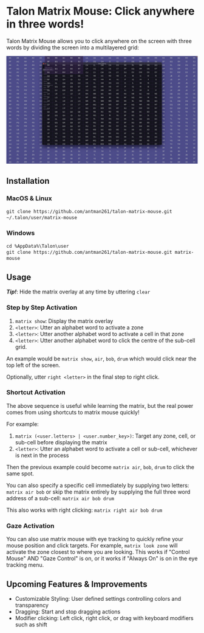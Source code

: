 # Talon Matrix Mouse: Click anywhere in three words!

Talon Matrix Mouse allows you to click anywhere on the screen with three words by dividing the screen into a multilayered grid:

![Talon Matrix Mouse](./docs/matrix_mouse.png)

## Installation

### MacOS & Linux

```
git clone https://github.com/antman261/talon-matrix-mouse.git ~/.talon/user/matrix-mouse
```

### Windows

```
cd %AppData%\Talon\user
git clone https://github.com/antman261/talon-matrix-mouse.git matrix-mouse
```

## Usage

**_Tip!_**: Hide the matrix overlay at any time by uttering `clear`

### Step by Step Activation

1. `matrix show`: Display the matrix overlay
1. `<letter>`: Utter an alphabet word to activate a zone
2. `<letter>`: Utter another alphabet word to activate a cell in that zone
3. `<letter>`: Utter another alphabet word to click the centre of the sub-cell grid.

An example would be `matrix show`, `air`, `bob`, `drum` which would click near the top left of the screen.

Optionally, utter `right <letter>` in the final step to right click.

### Shortcut Activation

The above sequence is useful while learning the matrix, but the real power comes from using shortcuts to matrix mouse quickly!

For example:

1. `matrix (<user.letters> | <user.number_key>)`: Target any zone, cell, or sub-cell before displaying the matrix
2. `<letter>`: Utter an alphabet word to activate a cell or sub-cell, whichever is next in the process

Then the previous example could become `matrix air`, `bob`, `drum` to click the same spot. 

You can also specify a specific cell immediately by supplying two letters: `matrix air bob` or skip the matrix entirely by supplying the full three word address of a sub-cell: `matrix air bob drum`

This also works with right clicking: `matrix right air bob drum`

### Gaze Activation

You can also use matrix mouse with eye tracking to quickly refine your mouse position and click targets. For example, `matrix look zone` will activate the zone closest to where you are looking. This works if "Control Mouse" AND "Gaze Control" is on, or it works if "Always On" is on in the eye tracking menu.

## Upcoming Features & Improvements

* Customizable Styling: User defined settings controlling colors and transparency
* Dragging: Start and stop dragging actions
* Modifier clicking: Left click, right click, or drag with keyboard modifiers such as shift